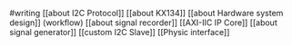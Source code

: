 #writing 
[[about I2C Protocol]]
[[about KX134]]
[[about Hardware system design]] (workflow)
[[about signal recorder]]
	[[AXI-IIC IP Core]]
[[about signal generator]]
	[[custom I2C Slave]]
	[[Physic interface]]